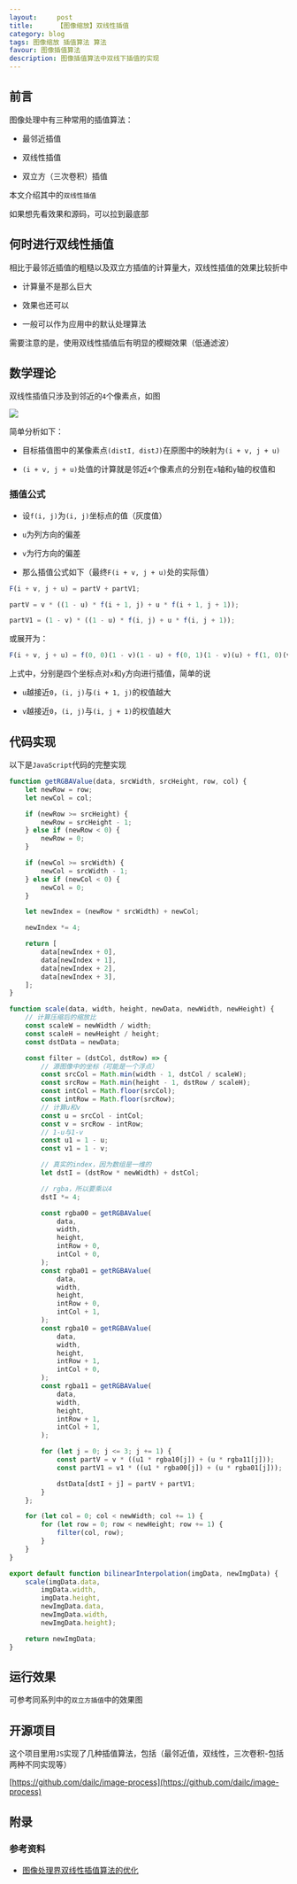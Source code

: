 ```yaml
---
layout:     post
title:      【图像缩放】双线性插值
category: blog
tags: 图像缩放 插值算法 算法
favour: 图像插值算法
description: 图像插值算法中双线下插值的实现
---
```


## 前言

图像处理中有三种常用的插值算法：

- 最邻近插值

- 双线性插值

- 双立方（三次卷积）插值

本文介绍其中的`双线性插值`

如果想先看效果和源码，可以拉到最底部

## 何时进行双线性插值

相比于最邻近插值的粗糙以及双立方插值的计算量大，双线性插值的效果比较折中

- 计算量不是那么巨大

- 效果也还可以

- 一般可以作为应用中的默认处理算法

需要注意的是，使用双线性插值后有明显的模糊效果（低通滤波）

## 数学理论

双线性插值只涉及到邻近的`4`个像素点，如图

![](https://dailc.github.io/staticResource/blog/imageprocess/bilinear/4pixels.jpg)

简单分析如下：

- 目标插值图中的某像素点`(distI, distJ)`在原图中的映射为`(i + v, j + u)`

- `(i + v, j + u)`处值的计算就是邻近`4`个像素点的分别在`x`轴和`y`轴的权值和

### 插值公式

- 设`f(i, j)`为`(i, j)`坐标点的值（灰度值）

- `u`为列方向的偏差

- `v`为行方向的偏差

- 那么插值公式如下（最终`F(i + v, j + u)`处的实际值）

```js
F(i + v, j + u) = partV + partV1;

partV = v * ((1 - u) * f(i + 1, j) + u * f(i + 1, j + 1));

partV1 = (1 - v) * ((1 - u) * f(i, j) + u * f(i, j + 1));
```

或展开为：

```js
F(i + v, j + u) = f(0, 0)(1 - v)(1 - u) + f(0, 1)(1 - v)(u) + f(1, 0)(v)(1 - u) + f(1, 1)(v)(u)
```

上式中，分别是四个坐标点对`x`和`y`方向进行插值，简单的说

- `u`越接近`0`，`(i, j)`与`(i + 1, j)`的权值越大

- `v`越接近`0`，`(i, j)`与`(i, j + 1)`的权值越大

## 代码实现

以下是`JavaScript`代码的完整实现

```js
function getRGBAValue(data, srcWidth, srcHeight, row, col) {
    let newRow = row;
    let newCol = col;

    if (newRow >= srcHeight) {
        newRow = srcHeight - 1;
    } else if (newRow < 0) {
        newRow = 0;
    }

    if (newCol >= srcWidth) {
        newCol = srcWidth - 1;
    } else if (newCol < 0) {
        newCol = 0;
    }

    let newIndex = (newRow * srcWidth) + newCol;

    newIndex *= 4;

    return [
        data[newIndex + 0],
        data[newIndex + 1],
        data[newIndex + 2],
        data[newIndex + 3],
    ];
}

function scale(data, width, height, newData, newWidth, newHeight) {
    // 计算压缩后的缩放比
    const scaleW = newWidth / width;
    const scaleH = newHeight / height;
    const dstData = newData;

    const filter = (dstCol, dstRow) => {
        // 源图像中的坐标（可能是一个浮点）
        const srcCol = Math.min(width - 1, dstCol / scaleW);
        const srcRow = Math.min(height - 1, dstRow / scaleH);
        const intCol = Math.floor(srcCol);
        const intRow = Math.floor(srcRow);
        // 计算u和v
        const u = srcCol - intCol;
        const v = srcRow - intRow;
        // 1-u与1-v
        const u1 = 1 - u;
        const v1 = 1 - v;

        // 真实的index，因为数组是一维的
        let dstI = (dstRow * newWidth) + dstCol;

        // rgba，所以要乘以4
        dstI *= 4;

        const rgba00 = getRGBAValue(
            data,
            width,
            height,
            intRow + 0,
            intCol + 0,
        );
        const rgba01 = getRGBAValue(
            data,
            width,
            height,
            intRow + 0,
            intCol + 1,
        );
        const rgba10 = getRGBAValue(
            data,
            width,
            height,
            intRow + 1,
            intCol + 0,
        );
        const rgba11 = getRGBAValue(
            data,
            width,
            height,
            intRow + 1,
            intCol + 1,
        );

        for (let j = 0; j <= 3; j += 1) {
            const partV = v * ((u1 * rgba10[j]) + (u * rgba11[j]));
            const partV1 = v1 * ((u1 * rgba00[j]) + (u * rgba01[j]));

            dstData[dstI + j] = partV + partV1;
        }
    };

    for (let col = 0; col < newWidth; col += 1) {
        for (let row = 0; row < newHeight; row += 1) {
            filter(col, row);
        }
    }
}

export default function bilinearInterpolation(imgData, newImgData) {
    scale(imgData.data,
        imgData.width,
        imgData.height,
        newImgData.data,
        newImgData.width,
        newImgData.height);

    return newImgData;
}
```

## 运行效果

可参考同系列中的`双立方插值`中的效果图

## 开源项目

这个项目里用`JS`实现了几种插值算法，包括（最邻近值，双线性，三次卷积-包括两种不同实现等）

[https://github.com/dailc/image-process](https://github.com/dailc/image-process)

## 附录

### 参考资料

- [图像处理界双线性插值算法的优化](http://www.cnblogs.com/Imageshop/archive/2011/11/12/2246808.html)
